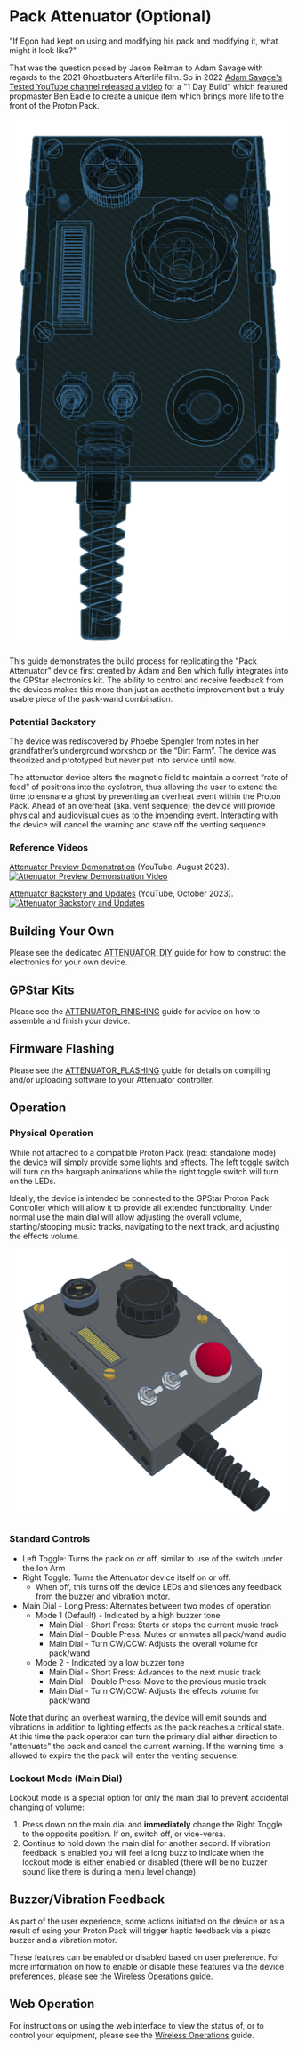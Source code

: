 # Pack Attenuator (Optional)

"If Egon had kept on using and modifying his pack and modifying it, what might it look like?"

That was the question posed by Jason Reitman to Adam Savage with regards to the 2021 Ghostbusters Afterlife film. So in 2022 [Adam Savage's Tested YouTube channel released a video](https://www.youtube.com/watch?v=dloSR3a57IA) for a "1 Day Build" which featured propmaster Ben Eadie to create a unique item which brings more life to the front of the Proton Pack.

![](images/Attenuator_XRay.png)

This guide demonstrates the build process for replicating the "Pack Attenuator" device first created by Adam and Ben which fully integrates into the GPStar electronics kit. The ability to control and receive feedback from the devices makes this more than just an aesthetic improvement but a truly usable piece of the pack-wand combination.

### Potential Backstory

The device was rediscovered by Phoebe Spengler from notes in her grandfather’s underground workshop on the “Dirt Farm”. The device was theorized and prototyped but never put into service until now.

The attenuator device alters the magnetic field to maintain a correct “rate of feed” of positrons into the cyclotron, thus allowing the user to extend the time to ensnare a ghost by preventing an overheat event within the Proton Pack. Ahead of an overheat (aka. vent sequence) the device will provide physical and audiovisual cues as to the impending event. Interacting with the device will cancel the warning and stave off the venting sequence.

### Reference Videos

[Attenuator Preview Demonstration](https://www.youtube.com/watch?v=k-u7S7Ctcbc) (YouTube, August 2023).
[![Attenuator Preview Demonstration Video](https://img.youtube.com/vi/k-u7S7Ctcbc/maxresdefault.jpg)](https://www.youtube.com/watch?v=k-u7S7Ctcbc)

[Attenuator Backstory and Updates](https://www.youtube.com/watch?v=BLHyUAcyqoI) (YouTube, October 2023).
[![Attenuator Backstory and Updates](https://img.youtube.com/vi/BLHyUAcyqoI/maxresdefault.jpg)](https://www.youtube.com/watch?v=BLHyUAcyqoI)

## Building Your Own

Please see the dedicated [ATTENUATOR_DIY](ATTENUATOR_DIY.md) guide for how to construct the electronics for your own device.

## GPStar Kits

Please see the [ATTENUATOR_FINISHING](ATTENUATOR_FINISHING.md) guide for advice on how to assemble and finish your device.

## Firmware Flashing

Please see the [ATTENUATOR_FLASHING](ATTENUATOR_FLASHING.md) guide for details on compiling and/or uploading software to your Attenuator controller.

## Operation

### Physical Operation

While not attached to a compatible Proton Pack (read: standalone mode) the device will simply provide some lights and effects. The left toggle switch will turn on the bargraph animations while the right toggle switch will turn on the LEDs.

Ideally, the device is intended be connected to the GPStar Proton Pack Controller which will allow it to provide all extended functionality. Under normal use the main dial will allow adjusting the overall volume, starting/stopping music tracks, navigating to the next track, and adjusting the effects volume.

![](images/Attenuator_Render.png)

### Standard Controls

* Left Toggle: Turns the pack on or off, similar to use of the switch under the Ion Arm
* Right Toggle: Turns the Attenuator device itself on or off.
	* When off, this turns off the device LEDs and silences any feedback from the buzzer and vibration motor.
* Main Dial - Long Press: Alternates between two modes of operation
	* Mode 1 (Default) - Indicated by a high buzzer tone
		* Main Dial - Short Press: Starts or stops the current music track
 		* Main Dial - Double Press: Mutes or unmutes all pack/wand audio
		* Main Dial - Turn CW/CCW: Adjusts the overall volume for pack/wand
	* Mode 2 - Indicated by a low buzzer tone
		* Main Dial - Short Press: Advances to the next music track
 		* Main Dial - Double Press: Move to the previous music track
		* Main Dial - Turn CW/CCW: Adjusts the effects volume for pack/wand

Note that during an overheat warning, the device will emit sounds and vibrations in addition to lighting effects as the pack reaches a critical state. At this time the pack operator can turn the primary dial either direction to "attenuate" the pack and cancel the current warning. If the warning time is allowed to expire the the pack will enter the venting sequence.

### Lockout Mode (Main Dial)

Lockout mode is a special option for only the main dial to prevent accidental changing of volume:

1) Press down on the main dial and **immediately** change the Right Toggle to the opposite position. If on, switch off, or vice-versa.
1) Continue to hold down the main dial for another second. If vibration feedback is enabled you will feel a long buzz to indicate when the lockout mode is either enabled or disabled (there will be no buzzer sound like there is during a menu level change).

## Buzzer/Vibration Feedback

As part of the user experience, some actions initiated on the device or as a result of using your Proton Pack will trigger haptic feedback via a piezo buzzer and a vibration motor.

These features can be enabled or disabled based on user preference. For more information on how to enable or disable these features via the device preferences, please see the [Wireless Operations](WIRELESS_OPERATION.md) guide.

## Web Operation

For instructions on using the web interface to view the status of, or to control your equipment, please see the [Wireless Operations](WIRELESS_OPERATION.md) guide.
